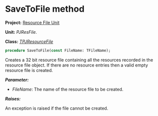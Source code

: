 # SaveToFile method

**Project:** [Resource File Unit](../API.md)

**Unit:** _PJResFile_.

**Class:** _[TPJResourceFile](./TPJResourceFile.md)_

```pascal
procedure SaveToFile(const FileName: TFileName);
```

Creates a 32 bit resource file containing all the resources recorded in the resource file object. If there are no resource entries then a valid empty resource file is created.

**_Parameter:_**

  * _FileName_: The name of the resource file to be created.

**_Raises:_**

An exception is raised if the file cannot be created.